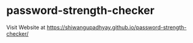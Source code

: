 # password-strength-checker
Visit Website at https://shiwangupadhyay.github.io/password-strength-checker/
